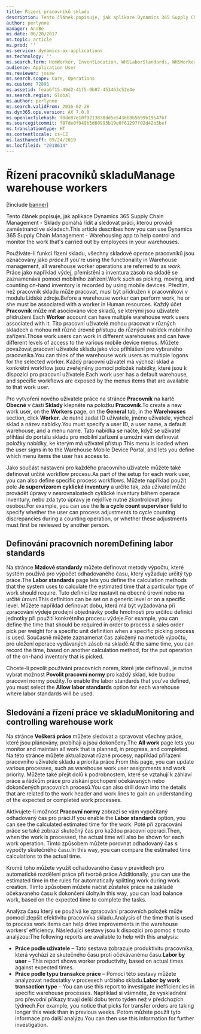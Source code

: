 ```yaml
---
title: Řízení pracovníků skladu
description: Tento článek popisuje, jak aplikace Dynamics 365 Supply Chain Management - Sklady pomáhá řídit a sledovat práci, kterou provádí zaměstnanci ve skladech.
author: perlynne
manager: AnnBe
ms.date: 06/20/2017
ms.topic: article
ms.prod: ''
ms.service: dynamics-ax-applications
ms.technology: ''
ms.search.form: HcmWorker, InventLocation, WHSLaborStandards, WHSWorker, WHSWorkTable, WHSWorkTableListPage
audience: Application User
ms.reviewer: josaw
ms.search.scope: Core, Operations
ms.custom: 72891
ms.assetid: feaa6f15-49d2-41f5-9b87-453463c52e4e
ms.search.region: Global
ms.author: perlynne
ms.search.validFrom: 2016-02-28
ms.dyn365.ops.version: AX 7.0.0
ms.openlocfilehash: f0de87e10f9213838dd5e5436b8b5699b19547bf
ms.sourcegitcommit: f87de0f949b5d60993b19e0f61297f02d42b5bef
ms.translationtype: HT
ms.contentlocale: cs-CZ
ms.lasthandoff: 09/24/2019
ms.locfileid: "2018614"
---
```

# <a name="manage-warehouse-workers"></a><span data-ttu-id="1a57c-103">Řízení pracovníků skladu</span><span class="sxs-lookup"><span data-stu-id="1a57c-103">Manage warehouse workers</span></span>

[!include [banner](../includes/banner.md)]

<span data-ttu-id="1a57c-104">Tento článek popisuje, jak aplikace Dynamics 365 Supply Chain Management - Sklady pomáhá řídit a sledovat práci, kterou provádí zaměstnanci ve skladech.</span><span class="sxs-lookup"><span data-stu-id="1a57c-104">This article describes how you can use Dynamics 365 Supply Chain Management - Warehousing app to help control and monitor the work that's carried out by employees in your warehouses.</span></span>

<span data-ttu-id="1a57c-105">Používáte-li funkci řízení skladu, všechny skladové operace pracovníků jsou označovány jako *práce*.</span><span class="sxs-lookup"><span data-stu-id="1a57c-105">If you're using the functionality in Warehouse management, all warehouse worker operations are referred to as *work*.</span></span> <span data-ttu-id="1a57c-106">Práce jako například výdej, přemístění a inventura zásob na skladě se zaznamenává pomocí mobilního zařízení.</span><span class="sxs-lookup"><span data-stu-id="1a57c-106">Work such as picking, moving, and counting on-hand inventory is recorded by using mobile devices.</span></span> <span data-ttu-id="1a57c-107">Předtím, než pracovník skladu může pracovat, musí být přidružen k pracovníkovi v modulu Lidské zdroje.</span><span class="sxs-lookup"><span data-stu-id="1a57c-107">Before a warehouse worker can perform work, he or she must be associated with a worker in Human resources.</span></span> <span data-ttu-id="1a57c-108">Každý účet **Pracovník** může mít asociováno více skladů, se kterými jsou uživatelé přidruženi.</span><span class="sxs-lookup"><span data-stu-id="1a57c-108">Each **Worker** account can have multiple warehouse work users associated with it.</span></span> <span data-ttu-id="1a57c-109">Tito pracovní uživatelé mohou pracovat v různých skladech a mohou mít různé úrovně přístupu do různých nabídek mobilního zařízení.</span><span class="sxs-lookup"><span data-stu-id="1a57c-109">Those work users can work in different warehouses and can have different levels of access to the various mobile device menus.</span></span> <span data-ttu-id="1a57c-110">Můžete považovat pracovní uživatele skladu jako více přihlášení pro vybraného pracovníka.</span><span class="sxs-lookup"><span data-stu-id="1a57c-110">You can think of the warehouse work users as multiple logons for the selected worker.</span></span> <span data-ttu-id="1a57c-111">Každý pracovní uživatel má výchozí sklad a konkrétní workflow jsou zveřejněny pomocí položek nabídky, které jsou k dispozici pro pracovní uživatele.</span><span class="sxs-lookup"><span data-stu-id="1a57c-111">Each work user has a default warehouse, and specific workflows are exposed by the menus items that are available to that work user.</span></span> 

<span data-ttu-id="1a57c-112">Pro vytvoření nového uživatele práce na stránce **Pracovník** na kartě **Obecné** v části **Sklady** klepněte na položku **Pracovník**.</span><span class="sxs-lookup"><span data-stu-id="1a57c-112">To create a new work user, on the **Workers** page, on the **General** tab, in the **Warehouses** section, click **Worker**.</span></span> <span data-ttu-id="1a57c-113">Je nutné zadat ID uživatele, jméno uživatele, výchozí sklad a název nabídky.</span><span class="sxs-lookup"><span data-stu-id="1a57c-113">You must specify a user ID, a user name, a default warehouse, and a menu name.</span></span> <span data-ttu-id="1a57c-114">Tato nabídka se načte, když se uživatel přihlásí do portálu skladu pro mobilní zařízení a umožní vám definovat položky nabídky, ke kterým má uživatel přístup.</span><span class="sxs-lookup"><span data-stu-id="1a57c-114">This menu is loaded when the user signs in to the Warehouse Mobile Device Portal, and lets you define which menu items the user has access to.</span></span> 

<span data-ttu-id="1a57c-115">Jako součást nastavení pro každého pracovního uživatele můžete také definovat určité workflow procesu.</span><span class="sxs-lookup"><span data-stu-id="1a57c-115">As part of the setup for each work user, you can also define specific process workflows.</span></span> <span data-ttu-id="1a57c-116">Můžete například použít pole **Je supervizorem cyklické inventury** a určíte tak, zda uživatel může provádět úpravy v nesrovnalostech cyklické inventury během operace inventury, nebo zda tyto úpravy je nejdříve nutné zkontrolovat jinou osobou.</span><span class="sxs-lookup"><span data-stu-id="1a57c-116">For example, you can use the **Is a cycle count supervisor** field to specify whether the user can process adjustments to cycle counting discrepancies during a counting operation, or whether these adjustments must first be reviewed by another person.</span></span>

## <a name="defining-labor-standards"></a><span data-ttu-id="1a57c-117">Definování pracovních norem</span><span class="sxs-lookup"><span data-stu-id="1a57c-117">Defining labor standards</span></span>
<span data-ttu-id="1a57c-118">Na stránce **Mzdové standardy** můžete definovat metody výpočtu, které systém používá pro výpočet odhadovaného času, který vyžaduje určitý typ práce.</span><span class="sxs-lookup"><span data-stu-id="1a57c-118">The **Labor standards** page lets you define the calculation methods that the system uses to calculate the estimated time that a particular type of work should require.</span></span> <span data-ttu-id="1a57c-119">Tuto definici lze nastavit na obecné úrovni nebo na určité úrovni.</span><span class="sxs-lookup"><span data-stu-id="1a57c-119">This definition can be set on a generic level or on a specific level.</span></span> <span data-ttu-id="1a57c-120">Můžete například definovat dobu, která má být vyžadována při zpracování výdeje prodejní objednávky podle hmotnosti pro určitou definici jednotky při použití konkrétního procesu výdeje.</span><span class="sxs-lookup"><span data-stu-id="1a57c-120">For example, you can define the time that should be required in order to process a sales order pick per weight for a specific unit definition when a specific picking process is used.</span></span> <span data-ttu-id="1a57c-121">Současně můžete zaznamenat čas založený na metodě výpočtu, pro uložení operace vydávaných zásob na skladě.</span><span class="sxs-lookup"><span data-stu-id="1a57c-121">At the same time, you can record the time, based on another calculation method, for the put operation of the on-hand inventory that is picked.</span></span> 

<span data-ttu-id="1a57c-122">Chcete-li povolit používání pracovních norem, které jste definovali, je nutné vybrat možnost **Povolit pracovní normy** pro každý sklad, kde budou pracovní normy použity.</span><span class="sxs-lookup"><span data-stu-id="1a57c-122">To enable the labor standards that you've defined, you must select the **Allow labor standards** option for each warehouse where labor standards will be used.</span></span>

## <a name="monitoring-and-controlling-warehouse-work"></a><span data-ttu-id="1a57c-123">Sledování a řízení práce ve skladu</span><span class="sxs-lookup"><span data-stu-id="1a57c-123">Monitoring and controlling warehouse work</span></span>
<span data-ttu-id="1a57c-124">Na stránce **Veškerá práce** můžete sledovat a spravovat všechny práce, které jsou plánovány, probíhají a jsou dokončeny.</span><span class="sxs-lookup"><span data-stu-id="1a57c-124">The **All work** page lets you monitor and maintain all work that is planned, in progress, and completed.</span></span> <span data-ttu-id="1a57c-125">Na této stránce můžete aktualizovat různé procesy, například přiřazení pracovního uživatele skladu a priorita práce.</span><span class="sxs-lookup"><span data-stu-id="1a57c-125">From this page, you can update various processes, such as warehouse work user assignments and work priority.</span></span> <span data-ttu-id="1a57c-126">Můžete také přejít dolů k podrobnostem, které se vztahují k záhlaví práce a řádkům práce pro získání pochopení očekávaných nebo dokončených pracovních procesů.</span><span class="sxs-lookup"><span data-stu-id="1a57c-126">You can also drill down into the details that are related to the work header and work lines to gain an understanding of the expected or completed work processes.</span></span> 

<span data-ttu-id="1a57c-127">Aktivujete-li možnost **Pracovní normy** zobrazí se vám vypočítaný odhadovaný čas pro práci.</span><span class="sxs-lookup"><span data-stu-id="1a57c-127">If you enable the **Labor standards** option, you can see the calculated estimated time for the work.</span></span> <span data-ttu-id="1a57c-128">Poté při zpracování práce se také zobrazí skutečný čas pro každou pracovní operaci.</span><span class="sxs-lookup"><span data-stu-id="1a57c-128">Then, when the work is processed, the actual time will also be shown for each work operation.</span></span> <span data-ttu-id="1a57c-129">Tímto způsobem můžete porovnat odhadovaný čas s výpočty skutečného času.</span><span class="sxs-lookup"><span data-stu-id="1a57c-129">In this way, you can compare the estimated time calculations to the actual time.</span></span> 

<span data-ttu-id="1a57c-130">Kromě toho můžete využít odhadovaného času v pravidlech pro automatické rozdělení práce při tvorbě práce.</span><span class="sxs-lookup"><span data-stu-id="1a57c-130">Additionally, you can use the estimated time in the rules for automatically splitting work during work creation.</span></span> <span data-ttu-id="1a57c-131">Tímto způsobem můžete načíst zůstatek práce na základě očekávaného času k dokončení úlohy.</span><span class="sxs-lookup"><span data-stu-id="1a57c-131">In this way, you can load balance work, based on the expected time to complete the tasks.</span></span> 

<span data-ttu-id="1a57c-132">Analýza času který se používá ke zpracování pracovních položek může pomoci zlepšit efektivitu pracovníka skladu.</span><span class="sxs-lookup"><span data-stu-id="1a57c-132">Analysis of the time that is used to process work items can help drive improvements in the warehouse workers’ efficiency.</span></span> <span data-ttu-id="1a57c-133">Následující sestavy jsou k dispozici pro pomoc s touto analýzou:</span><span class="sxs-lookup"><span data-stu-id="1a57c-133">The following reports are available to help with this analysis:</span></span>

-   <span data-ttu-id="1a57c-134">**Práce podle uživatele** – Tato sestava zobrazuje produktivitu pracovníka, která vychází ze skutečného času proti očekávanému času.</span><span class="sxs-lookup"><span data-stu-id="1a57c-134">**Labor by user** – This report shows worker productivity, based on actual times against expected times.</span></span>
-   <span data-ttu-id="1a57c-135">**Práce podle typu transakce práce** – Pomocí této sestavy můžete analyzovat nedostatky v procesech určitého skladu.</span><span class="sxs-lookup"><span data-stu-id="1a57c-135">**Labor by work transaction type** – You can use this report to investigate inefficiencies in specific warehouse processes.</span></span> <span data-ttu-id="1a57c-136">Například si všimněte, že vyskladnění pro převodní příkazy trvají delší dobu tento týden než v předchozích týdnech.</span><span class="sxs-lookup"><span data-stu-id="1a57c-136">For example, you notice that picks for transfer orders are taking longer this week than in previous weeks.</span></span> <span data-ttu-id="1a57c-137">Potom můžete použít tyto informace pro další analýzu.</span><span class="sxs-lookup"><span data-stu-id="1a57c-137">You can then use this information for further investigation.</span></span>




